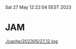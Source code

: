 Sat 27 May 12:22:04 EEST 2023
# JAM
<a href='./cache/202305/27_12.log'>./cache/202305/27_12.log</a>
